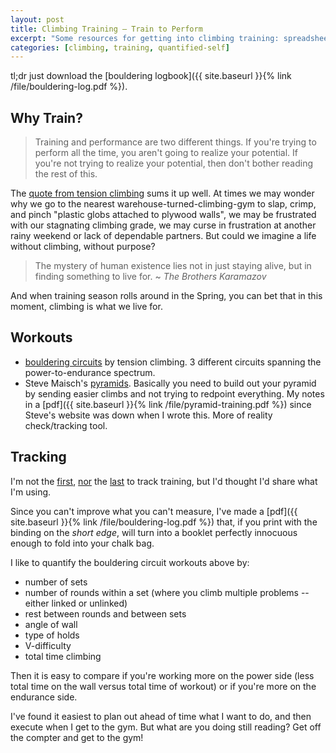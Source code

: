 ```yaml
---
layout: post
title: Climbing Training — Train to Perform 
excerpt: "Some resources for getting into climbing training: spreadsheets, posts, inspirations."
categories: [climbing, training, quantified-self]
---
```


tl;dr just download the [bouldering logbook]({{ site.baseurl }}{% link /file/bouldering-log.pdf %}).

## Why Train?

> Training and performance are two different things. If you're trying to perform all the time, you aren't going to realize your potential. If you're not trying to realize your potential, then don't bother reading the rest of this.

The [quote from tension climbing](https://www.tensionclimbing.com/tension-climbing-blog/2017/4/2/rules) sums it up well. At times we may wonder why we go to the nearest warehouse-turned-climbing-gym to slap, crimp, and pinch "plastic globs attached to plywood walls", we may be frustrated with our stagnating climbing grade, we may curse in frustration at another rainy weekend or lack of dependable partners. But could we imagine a life without climbing, without purpose?

> The mystery of human existence lies not in just staying alive, but in finding something to live for.
~ _The Brothers Karamazov_

And when training season rolls around in the Spring, you can bet that in this moment, climbing is what we live for.

## Workouts
- [bouldering circuits](https://www.tensionclimbing.com/tension-climbing-blog/2017/5/20/training-with-bouldering-circuits) by tension climbing. 3 different circuits spanning the power-to-endurance spectrum.
- Steve Maisch's [pyramids](https://touchstoneclimbing.com/building-a-pyramid-for-better-climbing/). Basically you need to build out your pyramid by sending easier climbs and not trying to redpoint everything. My notes in a [pdf]({{ site.baseurl }}{% link /file/pyramid-training.pdf %}) since Steve's website was down when I wrote this. More of reality check/tracking tool.

## Tracking
I'm not the [first](https://www.mountainproject.com/forum/topic/109211980/the-nerdy-joy-of-tracking-your-training), [nor](http://stevenlow.org/my-4-year-self-assessment-of-climbing-strength-training-and-hangboard/) the [last](http://therockgymlog.byethost7.com/MartinsTraining.html) to track training, but I'd thought I'd share what I'm using.

Since you can't improve what you can't measure, I've made a [pdf]({{ site.baseurl }}{% link /file/bouldering-log.pdf %}) that, if you print with the binding on the _short edge_, will turn into a booklet perfectly innocuous enough to fold into your chalk bag.

I like to quantify the bouldering circuit workouts above by:

- number of sets
- number of rounds within a set (where you climb multiple problems -- either linked or unlinked)
- rest between rounds and between sets
- angle of wall
- type of holds
- V-difficulty
- total time climbing

Then it is easy to compare if you're working more on the power side (less total time on the wall versus total time of workout) or if you're more on the endurance side. 

I've found it easiest to plan out ahead of time what I want to do, and then execute when I get to the gym. But what are you doing still reading? Get off the compter and get to the gym!